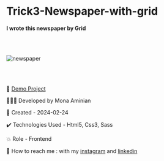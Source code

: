 # Trick3-Newspaper-with-grid
 **I wrote this newspaper by Grid**

<br></br>

![newspaper](https://github.com/Moniia/Track3-Newspaper-with-grid/assets/155805252/4b9c8d72-fa0e-4a3f-acb8-dc4c40e5e123)

<br></br>

🔗 [Demo Project](https://moniia.github.io/Track3-Newspaper-with-grid/)

👩🏻‍💻 Developed by Mona Aminian

📆 Created - 2024-02-24

✔️ Technologies Used - Html5, Css3, Sass

💥 Role - Frontend

📲 How to reach me : with my [instagram](https://www.instagram.com/mona.aminian.web) and [linkedin](https://www.linkedin.com/in/mona-aminian-119427169)

